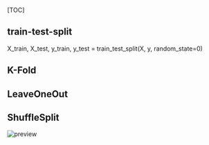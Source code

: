 [TOC]

## train-test-split

X_train, X_test, y_train, y_test = train_test_split(X, y, random_state=0)



## K-Fold



## LeaveOneOut





## ShuffleSplit

![preview](https://hl-pic.oss-cn-hangzhou.aliyuncs.com/v2-8b015802543a93627f6172b6d79a6c7e_r.jpg)